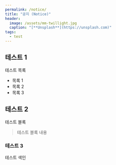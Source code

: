 ```yaml
---
permalink: /notice/
title: "공지 (Notice)"
header:
  image: /assets/mm-twillight.jpg
  caption: "[**Unsplash**](https://unsplash.com)"
tags: 
  - test
---
```


## 테스트 1

테스트 목록

  * 목록 1
  * 목록 2
  * 목록 3


## 테스트 2

테스트 블록

> 테스트 블록 내용


### 테스트 3

테스트 색인

[^1]: 색인 [service catalog](/catalog/)
